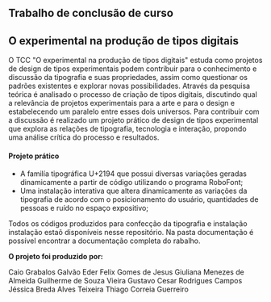 ## Trabalho de conclusão de curso
## O experimental na produção de tipos digitais

O TCC "O experimental na produção de tipos digitais" estuda como projetos de design de tipos experimentais podem contribuir para o conhecimento e discussão da tipografia e suas propriedades, assim como questionar os padrões existentes e explorar novas possibilidades. Através da pesquisa teórica é analisado o processo de criação de tipos digitais, discutindo qual a relevância de projetos experimentais para a arte e para o design e estabelecendo um paralelo entre esses dois universos. Para contribuir com a discussão é realizado um projeto prático de design de tipos experimental que explora as relações de tipografia, tecnologia e interação, propondo uma análise crítica do processo e resultados.

#### Projeto prático
- A familía tipográfica U+2194 que possui diversas variações geradas dinamicamente a partir de código utilizando o programa RoboFont;
- Uma instalação interativa que altera dinamicamente as variações da tipografia de acordo com o posicionamento do usuário, quantidades de pessoas e ruído no espaço expositivo;

Todos os códigos produzidos para confecção da tipografia e instalação instalação estaõ disponíveis nesse repositório.
Na pasta documentação é possível encontrar a documentação completa do rabalho.

**O projeto foi produzido por:**

Caio Grabalos Galvão
Eder Felix Gomes de Jesus
Giuliana Menezes de Almeida
Guilherme de Souza Vieira
Gustavo Cesar Rodrigues Campos
Jéssica Breda Alves Teixeira
Thiago Correia Guerreiro
